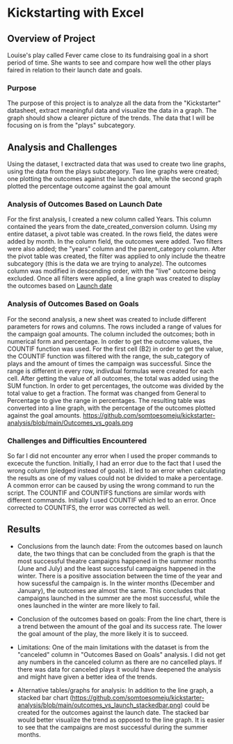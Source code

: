 

# Kickstarting with Excel

## Overview of Project 
Louise's play called Fever came close to its fundraising goal in a short period of time. She wants to see and compare  how well the other plays faired in relation to their launch date and goals. 

### Purpose
The purpose of this project is to analyze all the data from the "Kickstarter" datasheet,  extract meaningful data and visualize the data in a graph. The graph should show a clearer picture of the trends. The data that I will be focusing on is from the "plays" subcategory.

## Analysis and Challenges
Using the dataset, I exctracted data that was used to create two line graphs, using the data from the plays subcategory. Two line graphs were created; one plotting the outcomes against the launch date, while the second graph plotted the percentage outcome against the goal amount

### Analysis of Outcomes Based on Launch Date
For the first analysis, I created a new column called Years. This column contained the years from the date_created_conversion column. Using my entire dataset, a pivot table was created. In the rows field, the dates were added by month. In the column field, the outcomes were added. Two filters were also added; the "years" column and the parent_category column. After the pivot table was created, the filter was applied to only include the theatre subcategory (this is the data we are trying to analyze). The outcomes column was modified in descending order, with the "live" outcome being excluded. Once all filters were applied, a line graph was created to display the outcomes based on [Launch date](https://github.com/somtoesomeju/kickstarter-analysis/blob/main/Theater_Outcomes_vs_Launch.png)

### Analysis of Outcomes Based on Goals
For the second analysis, a new sheet was created to include different parameters for rows and columns. The rows included a range of values for the campaign goal amounts. The column included the outcomes; both in numerical form and percentage. In order to get the outcome values, the COUNTIF function was used. For the first cell (B2) in order to get the value, the COUNTIF function was filtered with the range, the sub_category of plays and the amount of times the campaign was successful. Since the range is different in every row, indivdual formulas were created for each cell. After getting the value of all outcomes, the total was added using the SUM function. In order to get percentages, the outcome was divided by the total value to get a fraction. The format was changed from General to Percentage to give the range in percentages.  The resulting table was converted into a line graph, with the percentage of the outcomes plotted against the goal amounts. https://github.com/somtoesomeju/kickstarter-analysis/blob/main/Outcomes_vs_goals.png

### Challenges and Difficulties Encountered
So far I did not encounter any error when I used the proper commands to excecute the function. Initially, I had an error due to the fact that I used the wrong column (pledged instead of goals). It led to an error when calculating the results as one of my values could not be divided to make a percentage. A common error can be caused by using the wrong command to run the script. The COUNTIF and COUNTIFS functions are similar words with different commands. Initially I used COUNTIF which led to an error. Once corrected to COUNTIFS, the error was corrected as well.

## Results

- Conclusions from the launch date:
From the outcomes based on launch date, the two things that can be concluded from the graph is that the most successful theatre campaigns happened in the summer months (June and July) and the least successful campaigns happened in the winter. There is a positive association between the time of the year and how sucessful the campaign is. In the winter months (December and January), the outcomes are almost the same. This concludes that campaigns launched in the summer are the most successful, while the ones launched in the winter are more likely to fail.

- Conclusion of the outcomes based on goals:
From the line chart, there is a trend between the amount of the goal and its success rate. The lower the goal amount of the play, the more likely it is to succeed. 

- Limitations:
One of the main limitations with the dataset is from the "canceled" column in "Outcomes Based on Goals" analysis. I did not get any numbers in the canceled column as there are no cancelled plays. If there was data for canceled plays it would have deepened the analysis and might have given a better idea of the trends. 

- Alternative tables/graphs for analysis:
 In addition to the line graph, a stacked bar chart (https://github.com/somtoesomeju/kickstarter-analysis/blob/main/outcomes_vs_launch_stackedbar.png) could be created for the outcomes against the launch date. The stacked bar would better visualize the trend as opposed to the line graph. It is easier to see that the campaigns are most successful during the summer months. 

